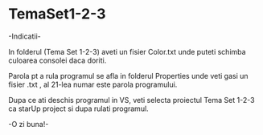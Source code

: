 # TemaSet1-2-3
-Indicatii-

In folderul (Tema Set 1-2-3) aveti un fisier Color.txt unde puteti schimba culoarea consolei daca doriti.

Parola pt a rula programul se afla in folderul Properties unde veti gasi un fisier .txt , al 21-lea numar este parola programului.

Dupa ce ati deschis programul in VS, veti selecta proiectul Tema Set 1-2-3 ca starUp project si dupa rulati programul.

-O zi buna!-
